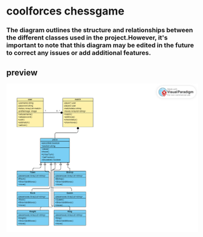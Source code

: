 # coolforces chessgame 

###  The diagram outlines the structure and relationships between the different classes used in the project.However, it's important to note that this diagram may be edited in the future to correct any issues or add additional features.
## preview
![Chess Image](uml.png)
